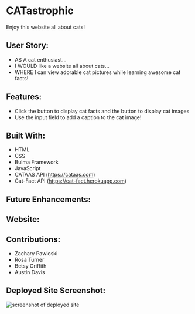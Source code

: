 # CATastrophic

Enjoy this website all about cats!

## User Story:
* AS A cat enthusiast...
* I WOULD like a website all about cats...
* WHERE I can view adorable cat pictures while learning awesome cat facts!

## Features:
* Click the button to display cat facts and the button to display cat images
* Use the input field to add a caption to the cat image!

## Built With:
* HTML
* CSS
* Bulma Framework
* JavaScript
* CATAAS API (https://cataas.com)
* Cat-Fact API (https://cat-fact.herokuapp.com)

## Future Enhancements:

## Website:


## Contributions:
* Zachary Pawloski 
* Rosa Turner
* Betsy Griffith
* Austin Davis

## Deployed Site Screenshot:
![screenshot of deployed site]()